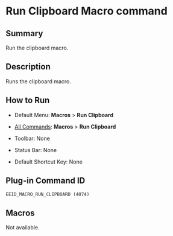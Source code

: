 # Run Clipboard Macro command

## Summary

Run the clipboard macro.

## Description

Runs the clipboard macro.

## How to Run

- Default Menu: **Macros** \> **Run Clipboard**
- [All Commands](../tools/all_commands): **Macros**
\> **Run Clipboard**
- Toolbar: None

- Status Bar: None
- Default Shortcut Key: None

## Plug-in Command ID

```
EEID_MACRO_RUN_CLIPBOARD (4074)```

## Macros

Not available.
